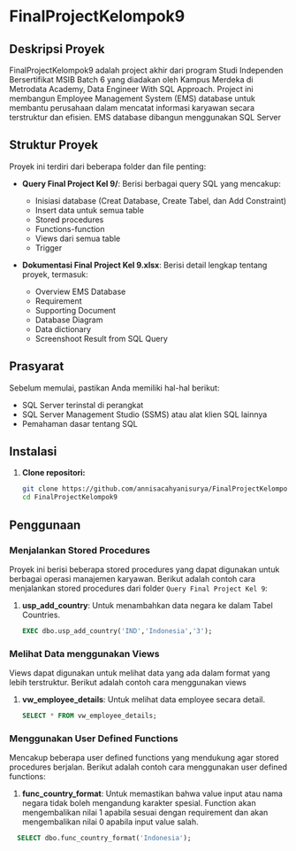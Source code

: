# FinalProjectKelompok9

## Deskripsi Proyek

FinalProjectKelompok9 adalah project akhir dari program Studi Independen Bersertifikat MSIB Batch 6 yang diadakan oleh Kampus Merdeka di Metrodata Academy, Data Engineer With SQL Approach. Project ini membangun Employee Management System (EMS) database untuk membantu perusahaan dalam mencatat informasi karyawan secara terstruktur dan efisien. EMS database dibangun menggunakan SQL Server

## Struktur Proyek

Proyek ini terdiri dari beberapa folder dan file penting:

- **Query Final Project Kel 9/**: Berisi berbagai query SQL yang mencakup:
  - Inisiasi database (Creat Database, Create Tabel, dan Add Constraint)
  - Insert data untuk semua table
  - Stored procedures 
  - Functions-function 
  - Views dari semua table 
  - Trigger 

- **Dokumentasi Final Project Kel 9.xlsx**: Berisi detail lengkap tentang proyek, termasuk:
  - Overview EMS Database 
  - Requirement 
  - Supporting Document 
  - Database Diagram 
  - Data dictionary
  - Screenshoot Result from SQL Query

## Prasyarat

Sebelum memulai, pastikan Anda memiliki hal-hal berikut:

- SQL Server terinstal di perangkat 
- SQL Server Management Studio (SSMS) atau alat klien SQL lainnya
- Pemahaman dasar tentang SQL

## Instalasi

1. **Clone repositori:**
   ```sh
   git clone https://github.com/annisacahyanisurya/FinalProjectKelompok9.git
   cd FinalProjectKelompok9

## Penggunaan

### Menjalankan Stored Procedures

Proyek ini berisi beberapa stored procedures yang dapat digunakan untuk berbagai operasi manajemen karyawan. Berikut adalah contoh cara menjalankan stored procedures dari folder `Query Final Project Kel 9`:

1. **usp_add_country**: Untuk menambahkan data negara ke dalam Tabel Countries. 
   ```sql
   EXEC dbo.usp_add_country('IND','Indonesia','3');

### Melihat Data menggunakan Views

Views dapat digunakan untuk melihat data yang ada dalam format yang lebih terstruktur. Berikut adalah contoh cara menggunakan views

1. **vw_employee_details**: Untuk melihat data employee secara detail. 
   ```sql
   SELECT * FROM vw_employee_details;

### Menggunakan User Defined Functions

Mencakup beberapa user defined functions yang mendukung agar stored procedures berjalan. Berikut adalah contoh cara menggunakan user defined functions:

1. **func_country_format**: Untuk memastikan bahwa value input atau nama negara tidak boleh mengandung karakter spesial. Function akan mengembalikan nilai 1 apabila sesuai dengan requirement dan akan mengembalikan nilai 0 apabila input value salah. 
 ```sql
   SELECT dbo.func_country_format('Indonesia');







